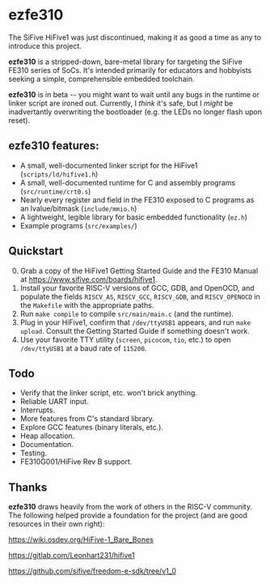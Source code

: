ezfe310
=======

The SiFive HiFive1 was just discontinued, making it as good a time as any to introduce this project.

**ezfe310** is a stripped-down, bare-metal library for targeting the SiFive FE310 series of SoCs.
It's intended primarily for educators and hobbyists seeking a simple, comprehensible embedded toolchain.

**ezfe310** is in beta -- you might want to wait until any bugs in the runtime or linker script are ironed out. 
Currently, I *think* it's safe, but I *might* be inadvertantly overwriting the bootloader 
(e.g. the LEDs no longer flash upon reset).

ezfe310 features:
-----------------

* A small, well-documented linker script for the HiFive1 (`scripts/ld/hifive1.h`)
* A small, well-documented runtime for C and assembly programs (`src/runtime/crt0.s`)
* Nearly every register and field in the FE310 exposed to C programs as an lvalue/bitmask (`include/mmio.h`)
* A lightweight, legible library for basic embedded functionality (`ez.h`)
* Example programs (`src/examples/`)

Quickstart
----------

0. Grab a copy of the HiFive1 Getting Started Guide and the FE310 Manual at <https://www.sifive.com/boards/hifive1>.
1. Install your favorite RISC-V versions of GCC, GDB, and OpenOCD, and populate the fields 
`RISCV_AS`, `RISCV_GCC`, `RISCV_GDB`, and `RISCV_OPENOCD` in the `Makefile` with the appropriate paths.
2. Run `make compile` to compile `src/main/main.c` (and the runtime).
3. Plug in your HiFive1, confirm that `/dev/ttyUSB1` appears, and run `make upload`. Consult the Getting Started Guide
if something doesn't work.
4. Use your favorite TTY utility (`screen`, `picocom`, `tio`, etc.) to open `/dev/ttyUSB1` at a baud rate of `115200`.

Todo
----

* Verify that the linker script, etc. won't brick anything.
* Reliable UART input.
* Interrupts.
* More features from C's standard library.
* Explore GCC features (binary literals, etc.).
* Heap allocation.
* Documentation.
* Testing.
* FE310G001/HiFive Rev B support.

Thanks
------

**ezfe310** draws heavily from the work of others in the RISC-V community.
The following helped provide a foundation for the project (and are good resources in their own right):

<https://wiki.osdev.org/HiFive-1_Bare_Bones>

<https://gitlab.com/Leonhart231/hifive1>

<https://github.com/sifive/freedom-e-sdk/tree/v1_0>
